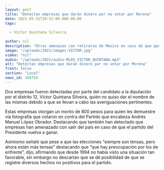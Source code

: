 ```yaml
---
layout: post
title: "Detectan empresas que darán dinero por no votar por Morena"
date: 2021-05-31T20:52:00.000-06:00
tags:
  
  - Víctor Quintana Silveira
  
author: nil
description: "Otras amenazas con retirarse de México en caso de que gane Morena."
image: "/uploads/2021/images-VICTOR.jpg"
video: "nil"
audio: "/uploads/2021/audio-ML05_VICTOR_QUINTANA.mp3"
alt: "Detectan empresas que darán dinero por no votar por Morena"
front: false
section: "Local"
news_id: 184754
---
```


Dos empresas fueron detectadas por parte del candidato a la diputación por el distrito 12, Víctor Quintana Silveira, quién no quiso dar el nombre de las mismas debido a que se llevan a cabo las averiguaciones pertinentes. 

Estas empresas otorgan un monto de 800 pesos para quien les demuestre vía fotografía que votaron en contra del Partido que encabeza Andrés Manuel López Obrador. Destacando que también han detectado que empresas han amenazado con salir del país en caso de que el partido del Presidente vuelva a ganar.

Asimismo señaló que pese a que las elecciones “siempre son tensas, pero ahora están más tensas” destacando que “que hay preocupación por los de enfrente”, dijo, afirmando que desde 1994 no había visto una situación tan favorable, sin embargo no descartan que se dé posibilidad de que se registre diversos hechos no positivos para el partido.
